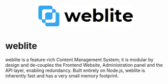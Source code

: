 <p align="center">
  <img width=300 src="/branding/logo-full-whitebg.png"></img>
</p>

# weblite
weblite is a feature-rich Content Management System; it is modular by design and de-couples the Frontend Website, Administration panel and the
API layer, enabling redundancy.
Built entirely on Node.js, weblite is inherently fast and has a very small memory footprint.
